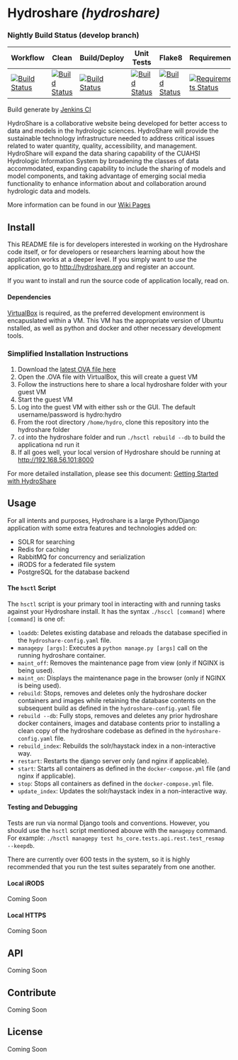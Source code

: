 # Hydroshare _(hydroshare)_

### Nightly Build Status (develop branch)

| Workflow | Clean | Build/Deploy | Unit Tests | Flake8 | Requirements |
| -------- | ----- | ------------ | ---------- | -------| ------------ |
| [![Build Status](http://ci.hydroshare.org:8080/job/nightly-build-workflow/badge/icon?style=plastic)](http://ci.hydroshare.org:8080/job/nightly-build-workflow/) | [![Build Status](http://ci.hydroshare.org:8080/job/nightly-build-clean/badge/icon?style=plastic)](http://ci.hydroshare.org:8080/job/nightly-build-clean/) | [![Build Status](http://ci.hydroshare.org:8080/job/nightly-build-deploy/badge/icon?style=plastic)](http://ci.hydroshare.org:8080/job/nightly-build-deploy/) | [![Build Status](http://ci.hydroshare.org:8080/job/nightly-build-test/badge/icon?style=plastic)](http://ci.hydroshare.org:8080/job/nightly-build-test/) | [![Build Status](http://ci.hydroshare.org:8080/job/nightly-build-flake8/badge/icon?style=plastic)](http://ci.hydroshare.org:8080/job/nightly-build-flake8/) | [![Requirements Status](https://requires.io/github/hydroshare/hs_docker_base/requirements.svg?branch=develop)](https://requires.io/github/hydroshare/hs_docker_base/requirements/?branch=master) | 

Build generate by [Jenkins CI](http://ci.hydroshare.org:8080)

HydroShare is a collaborative website being developed for better access to data and models in the hydrologic sciences. HydroShare will provide the sustainable technology infrastructure needed to address critical issues related to water quantity, quality, accessibility, and management. HydroShare will expand the data sharing capability of the CUAHSI Hydrologic Information System by broadening the classes of data accommodated, expanding capability to include the sharing of models and model components, and taking advantage of emerging social media functionality to enhance information about and collaboration around hydrologic data and models. 

More information can be found in our [Wiki Pages](https://github.com/hydroshare/hydroshare/wiki)

## Install

This README file is for developers interested in working on the Hydroshare code itself, or for developers or researchers learning about how the application works at a deeper level. If you simply want to _use_ the application, go to http://hydroshare.org and register an account.

If you want to install and run the source code of application locally, read on.

#### Dependencies
[VirtualBox](https://www.virtualbox.org/wiki/Downloads) is required, as the preferred development environment is encapuslated within a VM. This VM has the appropriate version of Ubuntu  nstalled, as well as python and docker and other necessary development tools. 

### Simplified Installation Instructions 
1. Download the [latest OVA file here](http://distribution.hydroshare.org/public_html/)
2. Open the .OVA file with VirtualBox, this will create a guest VM
3. Follow the instructions here to share a local hydroshare folder with your guest VM
4. Start the guest VM
5. Log into the guest VM with either ssh or the GUI. The default username/password is hydro:hydro
6. From the root directory `/home/hydro`, clone this repository into the hydroshare folder
7. `cd` into the hydroshare folder and run `./hsctl rebuild --db` to build the applicationa nd run it
8. If all goes well, your local version of Hydroshare should be running at http://192.168.56.101:8000

For more detailed installation, please see this document: [Getting Started with HydroShare](https://github.com/hydroshare/hydroshare/wiki/getting_started)

## Usage

For all intents and purposes, Hydroshare is a large Python/Django application with some extra features and technologies added on:
- SOLR for searching
- Redis for caching
- RabbitMQ for concurrency and serialization
- iRODS for a federated file system
- PostgreSQL for the database backend

#### The `hsctl` Script

The `hsctl` script is your primary tool in interacting with and running tasks against your Hydroshare install. It has the syntax `./hsccl [command]` where `[command]` is one of:

- `loaddb`: Deletes existing database and reloads the database specified in the `hydroshare-config.yaml` file.
- `managepy [args]`: Executes a `python manage.py [args]` call on the running hydroshare container.
- `maint_off`: Removes the maintenance page from view (only if NGINX is being used).
- `maint_on`: Displays the maintenance page in the browser (only if NGINX is being used).
- `rebuild`: Stops, removes and deletes only the hydroshare docker containers and images while retaining the database contents on the subsequent build as defined in the `hydroshare-config.yaml` file
- `rebuild --db`: Fully stops, removes and deletes any prior hydroshare docker containers, images and database contents prior to installing a clean copy of the hydroshare codebase as defined in the `hydroshare-config.yaml` file.
- `rebuild_index`: Rebuilds the solr/haystack index in a non-interactive way.
- `restart`: Restarts the django server only (and nginx if applicable).
- `start`: Starts all containers as defined in the `docker-compose.yml` file (and nginx if applicable).
- `stop`: Stops all containers as defined in the `docker-compose.yml` file.
- `update_index`: Updates the solr/haystack index in a non-interactive way.

#### Testing and Debugging

Tests are run via normal Django tools and conventions. However, you should use the `hsctl` script mentioned abouve with the `managepy` command. For example: `./hsctl managepy test hs_core.tests.api.rest.test_resmap --keepdb`.

There are currently over 600 tests in the system, so it is highly recommended that you run the test suites separately from one another.
 
#### Local iRODS

Coming Soon

#### Local HTTPS

Coming Soon

## API

Coming Soon

## Contribute

Coming Soon

## License 

Coming Soon
